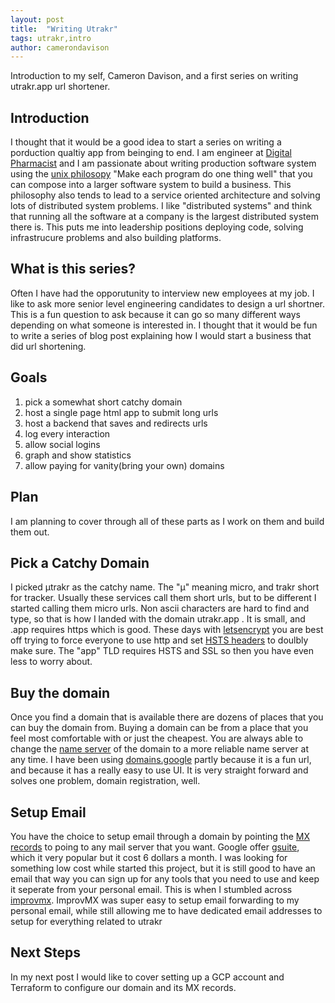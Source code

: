 ```yaml
---
layout: post
title:  "Writing Utrakr"
tags: utrakr,intro
author: camerondavison
---
```


Introduction to my self, Cameron Davison, and a first series on 
writing utrakr.app url shortener.

## Introduction
I thought that it would be a good idea to start a series on writing a porduction qualtiy app from beinging to end.
I am engineer at [Digital Pharmacist](https://www.digitalpharmacist.com/) and I am passionate about writing production
software system using the [unix philosopy](https://en.wikipedia.org/wiki/Unix_philosophy) "Make each program do one thing well" 
that you can compose into a larger software system to build a business. This philosophy also tends to lead to a service oriented
architecture and solving lots of distributed system problems. I like "distributed systems" and think that running all the
software at a company is the largest distributed system there is. This puts me into leadership positions deploying code,
solving infrastrucure problems and also building platforms.

## What is this series?
Often I have had the opporutunity to interview new employees at my job. I like to ask more senior level engineering
candidates to design a url shortner. This is a fun question to ask because it can go so many different ways depending on
what someone is interested in. I thought that it would be fun to write a series of blog post explaining how I would start
a business that did url shortening.

## Goals
1. pick a somewhat short catchy domain
1. host a single page html app to submit long urls
1. host a backend that saves and redirects urls
1. log every interaction
1. allow social logins
1. graph and show statistics
1. allow paying for vanity(bring your own) domains

## Plan
I am planning to cover through all of these parts as I work on them and build them out.

## Pick a Catchy Domain
I picked μtrakr as the catchy name. The "μ" meaning micro, and trakr short for tracker.
Usually these services call them short urls, but to be different I started calling them
micro urls. Non ascii characters are hard to find and type, so that is how I landed with
the domain utrakr.app . It is small, and .app requires https which is good. These days with
[letsencrypt](https://letsencrypt.org) you are best off trying to force everyone to use
http and set [HSTS headers](https://developer.mozilla.org/en-US/docs/Web/HTTP/Headers/Strict-Transport-Security)
to doulbly make sure. The "app" TLD requires HSTS and SSL so then you have even less to worry about.

## Buy the domain
Once you find a domain that is available there are dozens of places that you can buy the domain from.
Buying a domain can be from a place that you feel most comfortable with or just the cheapest. You are
always able to change the [name server](https://www.cloudflare.com/learning/dns/dns-server-types/#authoritative-nameserver)
of the domain to a more reliable name server at any time. I have been using [domains.google](https://domains.google/) 
partly because it is a fun url, and because it has a really easy to use UI. It is very straight forward and
solves one problem, domain registration, well.

## Setup Email
You have the choice to setup email through a domain by pointing the [MX records](https://www.cloudflare.com/learning/dns/dns-records/dns-mx-record/)
to poing to any mail server that you want. Google offer [gsuite](https://gsuite.google.com/pricing.html), which it very popular but it cost 6 dollars 
a month. I was looking for something low cost while started this project, but it is still good to have an email
that way you can sign up for any tools that you need to use and keep it seperate from your personal email. This is when I stumbled across
[improvmx](https://improvmx.com). ImprovMX was super easy to setup email forwarding to my personal email, while still allowing
me to have dedicated email addresses to setup for everything related to utrakr

## Next Steps
In my next post I would like to cover setting up a GCP account and Terraform to configure our domain and its MX records.

